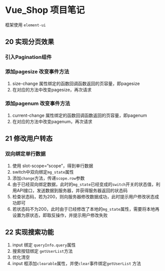 # Vue_Shop 项目笔记

框架使用 `element-ui`

## 20 实现分页效果

### 引入Pagination组件

### 添加pagesize 改变事件方法

1. size-change 属性绑定的函数回调函数返回的页容量，即pagesize
2. 在对应的方法中改变pagesize，再次请求

### 添加pagenum 改变事件方法

1. current-change 属性绑定的函数回调函数返回的页容量，即pagenum
2. 在对应的方法中改变pagenum，再次请求

## 21 修改用户转态

### 双向绑定单行数据

1. 使用 slot-scope=“scope”，得到单行数据
2. switch中双向绑定`mg_state`属性
3. 添加`change`方法，传递`scope.row`参数
4. 由于已经双向绑定数据，此时的`mg_state`已经变成的`switch`开关的状态值，利用API接口，发送数据到服务器，并获得服务器返回的状态码
5. 检查状态码，若为200，则向服务器修改数据成功，此时提示用户修改状态成功即可
6. 若状态码不为200，此时由于已经修改了本地的`mg_state`属性，需要将本地再设置为原状态，即取反操作，并提示用户修改失败

## 22 实现搜索功能

1. input 绑定 `queryInfo.query`属性
2. 搜索按钮绑定 `getUserList`方法
3. 优化清空
4. input 框添加`clearable`属性，并使`clear`事件绑定`getUserList` 方法

